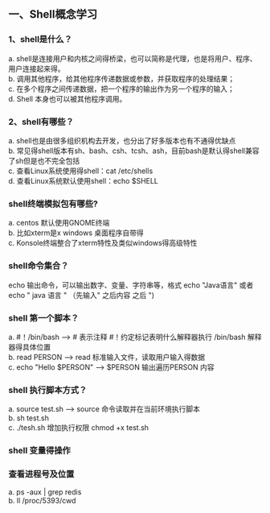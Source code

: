 ## 一、Shell概念学习
### 1、shell是什么？
a. shell是连接用户和内核之间得桥梁，也可以简称是代理，也是将用户、程序、用户连接起来得。<br>
b. 调用其他程序，给其他程序传递数据或参数，并获取程序的处理结果；<br>
c. 在多个程序之间传递数据，把一个程序的输出作为另一个程序的输入；<br>
d. Shell 本身也可以被其他程序调用。
### 2、shell有哪些？
a. shell也是由很多组织机构去开发，也分出了好多版本也有不通得优缺点<br>
b. 常见得shell版本有sh、bash、csh、tcsh、ash，目前bash是默认得shell兼容了sh但是也不完全包括<br>
c. 查看Linux系统使用得shell：cat /etc/shells 	<br>
d. 查看Linux系统默认使用shell：echo $SHELL 
### shell终端模拟包有哪些?
a. centos 默认使用GNOME终端<br>
b. 比如xterm是x windows 桌面程序自带得<br>
c. Konsole终端整合了xterm特性及类似windows得高级特性
### shell命令集合？
echo 输出命令，可以输出数字、变量、字符串等，格式 echo "Java语言" 或者 echo " java 语言 " （先输入" 之后内容 之后 ")
### shell 第一个脚本？
a. #！/bin/bash  --> # 表示注释 #！约定标记表明什么解释器执行 /bin/bash 解释器得具体位置<br>
b. read PERSON --> read 标准输入文件，读取用户输入得数据<br>
c. echo "Hello $PERSON" --> $PERSON 输出遍历PERSON 内容
### shell 执行脚本方式？
a. source test.sh --> source 命令读取并在当前环境执行脚本<br>
b. sh test.sh<br>
c. ./tesh.sh 增加执行权限 chmod +x test.sh <br>
### shell 变量得操作
### 查看进程号及位置
a. ps -aux | grep redis<br>
b. ll /proc/5393/cwd	
